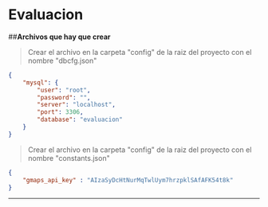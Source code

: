 # Evaluacion

##**Archivos que hay que crear**

> Crear el archivo en la carpeta "config" de la raiz del proyecto con el nombre "dbcfg.json"

```json
{
	"mysql": {
	    "user": "root",
	    "password": "",
	    "server": "localhost",
	    "port": 3306,
	    "database": "evaluacion"
	}
}
```

> Crear el archivo en la carpeta "config" de la raiz del proyecto con el nombre "constants.json"

```json
{
    "gmaps_api_key" : "AIzaSyDcHtNurMqTwlUym7hrzpklSAfAFK54t8k"
}
```

*****